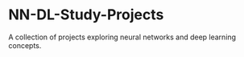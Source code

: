 # NN-DL-Study-Projects
 A collection of projects exploring neural networks and deep learning concepts.

